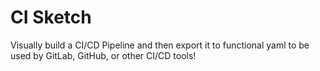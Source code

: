 # CI Sketch

Visually build a CI/CD Pipeline and then export it to functional yaml to be used by GitLab, GitHub, or other CI/CD tools!
